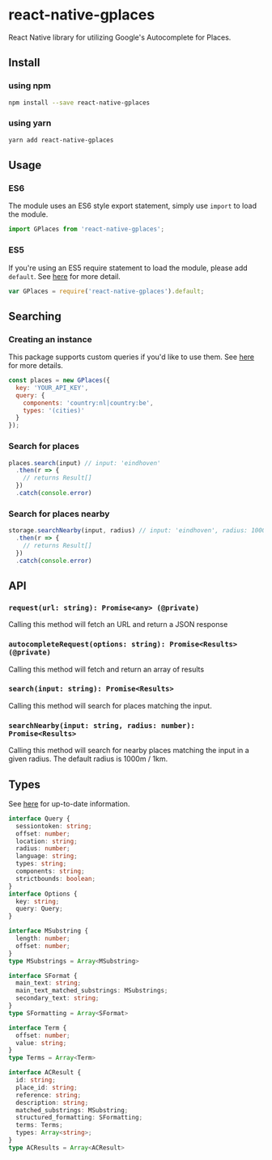 # react-native-gplaces

React Native library for utilizing Google's Autocomplete for Places.

## Install

### using npm

```sh
npm install --save react-native-gplaces
```

### using yarn

```sh
yarn add react-native-gplaces
```

## Usage

### ES6

The module uses an ES6 style export statement, simply use `import` to load the module.

```js
import GPlaces from 'react-native-gplaces';
```

### ES5

If you're using an ES5 require statement to load the module, please add `default`. See [here](https://github.com/joltup/rn-fetch-blob/wiki/Trouble-Shooting#rnfetchblobfetch-is-not-a-function) for more detail.

```js
var GPlaces = require('react-native-gplaces').default;
```

## Searching

### Creating an instance

This package supports custom queries if you'd like to use them.
See [here](https://developers.google.com/places/web-service/autocomplete#place_autocomplete_requests) for more details.

```js
const places = new GPlaces({
  key: 'YOUR_API_KEY',
  query: {
    components: 'country:nl|country:be',
    types: '(cities)'
  }
});
```

### Search for places

```js
places.search(input) // input: 'eindhoven'
  .then(r => {
    // returns Result[]
  })
  .catch(console.error)
```

### Search for places nearby

```js
storage.searchNearby(input, radius) // input: 'eindhoven', radius: 1000
  .then(r => {
    // returns Result[]
  })
  .catch(console.error)
```

## API

### `request(url: string): Promise<any> (@private)`

Calling this method will fetch an URL and return a JSON response

### `autocompleteRequest(options: string): Promise<Results> (@private)`

Calling this method will fetch and return an array of results

<!-- TODO: document default query -->

### `search(input: string): Promise<Results>`

Calling this method will search for places matching the input.

### `searchNearby(input: string, radius: number): Promise<Results>`

Calling this method will search for nearby places matching the input in a given radius.
The default radius is 1000m / 1km.

## Types

See [here](https://developers.google.com/places/web-service/autocomplete#place_autocomplete_requests) for up-to-date information.

```ts
interface Query {
  sessiontoken: string;
  offset: number;
  location: string;
  radius: number;
  language: string;
  types: string;
  components: string;
  strictbounds: boolean;
}
interface Options {
  key: string;
  query: Query;
}

interface MSubstring {
  length: number;
  offset: number;
}
type MSubstrings = Array<MSubstring>

interface SFormat {
  main_text: string;
  main_text_matched_substrings: MSubstrings;
  secondary_text: string;
}
type SFormatting = Array<SFormat>

interface Term {
  offset: number;
  value: string;
}
type Terms = Array<Term>

interface ACResult {
  id: string;
  place_id: string;
  reference: string;
  description: string;
  matched_substrings: MSubstring;
  structured_formatting: SFormatting;
  terms: Terms;
  types: Array<string>;
}
type ACResults = Array<ACResult>
```

